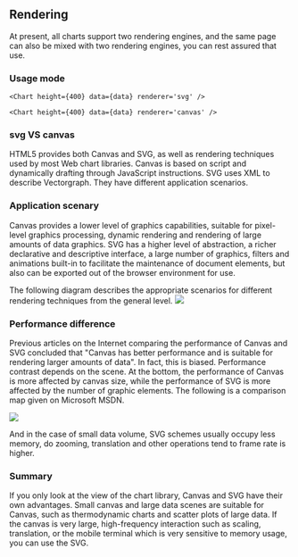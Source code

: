 ## Rendering

At present, all charts support two rendering engines, and the same page can also be mixed with two rendering engines, you can rest assured that use.

### Usage mode

```
<Chart height={400} data={data} renderer='svg' />

<Chart height={400} data={data} renderer='canvas' />
```

### svg VS canvas

HTML5 provides both Canvas and SVG, as well as rendering techniques used by most Web chart libraries. Canvas is based on script and dynamically drafting through JavaScript instructions. SVG uses XML to describe Vectorgraph. They have different application scenarios.

### Application scenary

Canvas provides a lower level of graphics capabilities, suitable for pixel-level graphics processing, dynamic rendering and rendering of large amounts of data graphics. SVG has a higher level of abstraction, a richer declarative and descriptive interface, a large number of graphics, filters and animations built-in to facilitate the maintenance of document elements, but also can be exported out of the browser environment for use.

The following diagram describes the appropriate scenarios for different rendering techniques from the general level.
<img src="https://gw.alipayobjects.com/zos/rmsportal/pqfukMDPRpEvIYNvddxN.jpg" />

### Performance difference

Previous articles on the Internet comparing the performance of Canvas and SVG concluded that "Canvas has better performance and is suitable for rendering larger amounts of data". In fact, this is biased. Performance contrast depends on the scene. At the bottom, the performance of Canvas is more affected by canvas size, while the performance of SVG is more affected by the number of graphic elements. The following is a comparison map given on Microsoft MSDN.

<img src="https://gw.alipayobjects.com/zos/rmsportal/nNSsPFkNcAoxQTfHfZes.png"/>

And in the case of small data volume, SVG schemes usually occupy less memory, do zooming, translation and other operations tend to frame rate is higher.

### Summary

If you only look at the view of the chart library, Canvas and SVG have their own advantages. Small canvas and large data scenes are suitable for Canvas, such as thermodynamic charts and scatter plots of large data. If the canvas is very large, high-frequency interaction such as scaling, translation, or the mobile terminal which is very sensitive to memory usage, you can use the SVG.